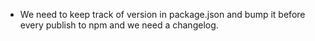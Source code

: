 - We need to keep track of version in package.json and bump it before every publish to npm and we need a changelog.